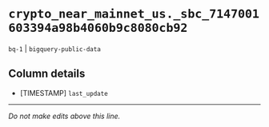 # `crypto_near_mainnet_us._sbc_7147001603394a98b4060b9c8080cb92`
`bq-1` | `bigquery-public-data`

## Column details
* [TIMESTAMP] `last_update`

-------------------------------------------------------------------------------
*Do not make edits above this line.*

